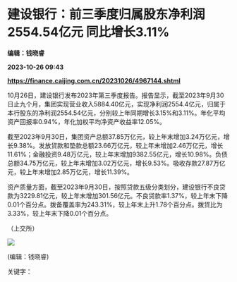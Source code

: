 # 建设银行：前三季度归属股东净利润2554.54亿元 同比增长3.11%
**编辑：钱晓睿**

**2023-10-26 09:43**

**https://finance.caijing.com.cn/20231026/4967144.shtml**

10月26日，建设银行发布2023年第三季度报告。报告显示，截至2023年9月30日止九个月，集团实现营业收入5884.40亿元，实现净利润2554.4亿元，归属于本行股东的净利润2554.54亿元，分别较上年同期增长3.15%和3.11%。年化平均资产回报率0.94%，年化加权平均净资产收益率12.05%。

截至2023年9月30日，集团资产总额37.85万亿元，较上年末增加3.24万亿元，增长9.38%。发放贷款和垫款总额23.66万亿元，较上年末增加2.46万亿元，增长11.61%；金融投资9.48万亿元，较上年末增加9382.55亿元，增长10.98%。负债总额34.75万亿元，较上年末增加3.02万亿元，增长9.53%。吸收存款27.87万亿元，较上年末增加2.85万亿元，增长11.39%。

资产质量方面，截至2023年9月30日，按照贷款五级分类划分，建设银行不良贷款为3229.81亿元，较上年末增加301.56亿元。不良贷款率1.37%，较上年末下降0.01个百分点。拨备覆盖率为243.31%，较上年末上升1.78个百分点。拨贷比为3.33%，较上年末下降0.01个百分点。

（上交所）

![](https://tx1.cdn.caijing.com.cn/2014-03-27/114048455.jpg)

(编辑：钱晓睿)

关键字：
